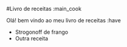 #Livro de receitas :main_cook

Olá! bem vindo ao meu livro de receitas :have

 - Strogonoff de frango
 - Outra receita
